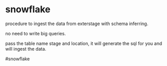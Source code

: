 # snowflake
procedure to ingest the data from exterstage with schema inferring.

no need to write big queries.

pass the table name stage and location, it will generate the sql for you and will ingest the data.

#snowflake
